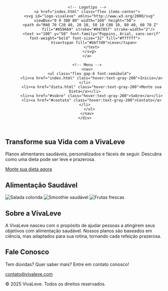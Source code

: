 <!DOCTYPE html>
<html lang="pt-BR">
<head>
  <meta charset="UTF-8">
  <meta name="viewport" content="width=device-width, initial-scale=1.0">
  <title>VivaLeve - Sua Dieta Inteligente</title>
  <script src="https://cdn.tailwindcss.com"></script>
</head>
<body class="bg-gray-100 font-sans">

  <!-- Header fixo -->
  <header class="bg-emerald-600 text-white shadow-lg fixed w-full top-0 z-50">
    <div class="max-w-6xl mx-auto flex justify-between items-center px-6 py-4">
      
      <!-- Logotipo -->
      <a href="index.html" class="flex items-center">
        <svg id="logo-vivaleve" xmlns="http://www.w3.org/2000/svg" viewBox="0 0 300 80" width="160" height="50">
          <path d="M40 70 C20 40, 20 10, 50 10 C80 10, 80 40, 60 70 Z" 
                fill="#059669" stroke="#047857" stroke-width="2"/>
          <text x="100" y="50" font-family="Poppins, Arial, sans-serif" font-weight="bold" font-size="32" fill="#ffffff">
            Viva<tspan fill="#bbf7d0">Leve</tspan>
          </text>
        </svg>
      </a>

      <!-- Menu -->
      <nav>
        <ul class="flex gap-6 font-semibold">
          <li><a href="index.html" class="hover:text-gray-200">Início</a></li>
          <li><a href="dieta.html" class="hover:text-gray-200">Monte sua Dieta</a></li>
          <li><a href="#sobre" class="hover:text-gray-200">Sobre</a></li>
          <li><a href="#contato" class="hover:text-gray-200">Contato</a></li>
        </ul>
      </nav>
    </div>
  </header>

  <!-- Espaço para não sobrepor o conteúdo -->
  <div class="h-24"></div>

  <!-- Hero -->
  <section class="relative text-center py-32 bg-cover bg-center" style="background-image: url('https://images.unsplash.com/photo-1546069901-ba9599a7e63c');">
    <div class="absolute inset-0 bg-black bg-opacity-40"></div>
    <div class="relative z-10 text-white">
      <h1 class="text-5xl font-extrabold">Transforme sua Vida com a <span class="text-emerald-300">VivaLeve</span></h1>
      <p class="mt-6 text-lg max-w-2xl mx-auto">
        Planos alimentares saudáveis, personalizados e fáceis de seguir.  
        Descubra como uma dieta pode ser leve e prazerosa.
      </p>
      <a href="dieta.html" class="mt-8 inline-block bg-emerald-500 text-white px-10 py-4 rounded-lg text-xl font-bold shadow-lg hover:bg-emerald-700">
        Monte sua dieta agora
      </a>
    </div>
  </section>

  <!-- Galeria -->
  <section class="py-20 bg-white">
    <h2 class="text-4xl font-bold text-center text-emerald-700 mb-12">Alimentação Saudável</h2>
    <div class="max-w-6xl mx-auto grid grid-cols-1 sm:grid-cols-2 lg:grid-cols-3 gap-8 px-6">
      <img src="https://images.unsplash.com/photo-1504674900247-0877df9cc836" alt="Salada colorida" class="rounded-lg shadow-lg">
      <img src="https://images.unsplash.com/photo-1512058564366-c9e3e0464b8f" alt="Smoothie saudável" class="rounded-lg shadow-lg">
      <img src="https://images.unsplash.com/photo-1543352634-4b9e5c9d3e8f" alt="Frutas frescas" class="rounded-lg shadow-lg">
    </div>
  </section>

  <!-- Sobre -->
  <section id="sobre" class="py-20 bg-gray-50">
    <div class="max-w-4xl mx-auto text-center px-6">
      <h2 class="text-3xl font-bold text-emerald-700 mb-6">Sobre a VivaLeve</h2>
      <p class="text-gray-700 text-lg leading-relaxed">
        A VivaLeve nasceu com o propósito de ajudar pessoas a atingirem seus objetivos com alimentação saudável.  
        Nossos planos são baseados em ciência, mas adaptados para sua rotina, tornando cada refeição prazerosa.
      </p>
    </div>
  </section>

  <!-- Contato -->
  <section id="contato" class="py-20 bg-emerald-50">
    <div class="max-w-3xl mx-auto text-center px-6">
      <h2 class="text-3xl font-bold text-emerald-700 mb-6">Fale Conosco</h2>
      <p class="text-gray-700 mb-6">Tem dúvidas? Quer saber mais? Entre em contato conosco!</p>
      <a href="mailto:contato@vivaleve.com" class="bg-emerald-600 text-white px-8 py-3 rounded-lg font-bold hover:bg-emerald-700">
        contato@vivaleve.com
      </a>
    </div>
  </section>

  <!-- Footer -->
  <footer class="bg-emerald-700 text-white py-6 text-center">
    <p>© 2025 VivaLeve. Todos os direitos reservados.</p>
  </footer>

</body>
</html>
